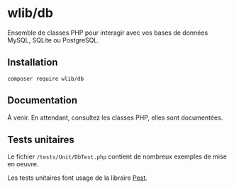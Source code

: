 # wlib/db

Ensemble de classes PHP pour interagir avec vos bases de données MySQL, SQLite ou PostgreSQL.

## Installation

```shell
composer require wlib/db
```

## Documentation

À venir. En attendant, consultez les classes PHP, elles sont documentées.

## Tests unitaires

Le fichier `/tests/Unit/DbTest.php` contient de nombreux exemples de mise en oeuvre.

Les tests unitaires font usage de la libraire [Pest](https://pestphp.com/).